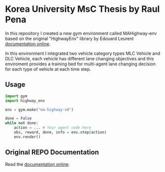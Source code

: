 # Korea University MsC Thesis by Raul Pena

In this repository I created a new gym environment called MAHighway-env based on the original "HighwayEnv" library by Edouard Leurent [documentation online](https://highway-env.readthedocs.io/). 

In this environment I integrated two vehicle category types MLC Vehicle and DLC Vehicle, each vehicle has different lane changing objectives and this enviroment provides a training bed for multi-agent lane changing decision for each type of vehicle at each time step. 

## Usage

```python
import gym
import highway_env

env = gym.make("ma-highway-v0")

done = False
while not done:
    action = ... # Your agent code here
    obs, reward, done, info = env.step(action)
    env.render()
```

## Original REPO Documentation

Read the [documentation online](https://highway-env.readthedocs.io/).

